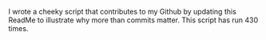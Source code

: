 I wrote a cheeky script that contributes to my Github by updating this ReadMe to illustrate why more than commits matter. This script has run 430 times.